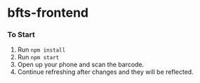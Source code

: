 # bfts-frontend

### To Start

1. Run `npm install`
2. Run `npm start`
3. Open up your phone and scan the barcode.
4. Continue refreshing after changes and they will be reflected.
